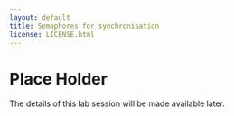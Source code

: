 ```yaml
---
layout: default
title: Semaphores for synchronisation
license: LICENSE.html
---
```


# Place Holder

The details of this lab session will be made available later.
